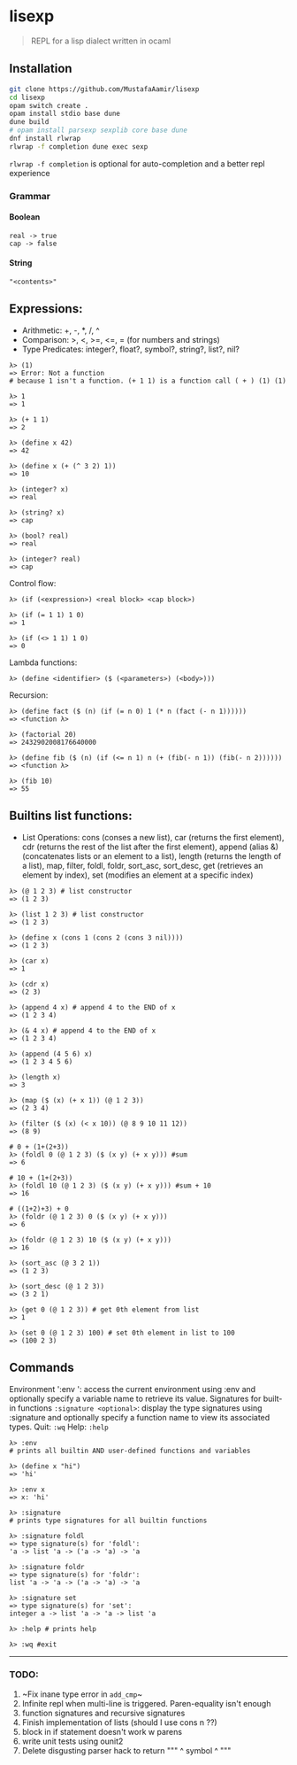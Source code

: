# lisexp
> REPL for a lisp dialect written in ocaml

## Installation
```bash
git clone https://github.com/MustafaAamir/lisexp
cd lisexp
opam switch create .
opam install stdio base dune
dune build
# opam install parsexp sexplib core base dune
dnf install rlwrap
rlwrap -f completion dune exec sexp
```

`rlwrap -f completion` is optional for auto-completion and a better repl experience

### Grammar

#### Boolean
```
real -> true
cap -> false
```

#### String
```
"<contents>"
```

## Expressions:
- Arithmetic: +, -, *, /, ^
- Comparison: >, <, >=, <=, = (for numbers and strings)
- Type Predicates: integer?, float?, symbol?, string?, list?, nil?

```
λ> (1)
=> Error: Not a function
# because 1 isn't a function. (+ 1 1) is a function call ( + ) (1) (1)

λ> 1
=> 1

λ> (+ 1 1)
=> 2

λ> (define x 42)
=> 42

λ> (define x (+ (^ 3 2) 1))
=> 10

λ> (integer? x)
=> real

λ> (string? x)
=> cap

λ> (bool? real)
=> real

λ> (integer? real)
=> cap

```



Control flow:
```
λ> (if (<expression>) <real block> <cap block>)

λ> (if (= 1 1) 1 0)
=> 1

λ> (if (<> 1 1) 1 0)
=> 0
```

Lambda functions:
```
λ> (define <identifier> ($ (<parameters>) (<body>)))
```

Recursion:
```
λ> (define fact ($ (n) (if (= n 0) 1 (* n (fact (- n 1))))))
=> <function λ>

λ> (factorial 20)
=> 2432902008176640000

λ> (define fib ($ (n) (if (<= n 1) n (+ (fib(- n 1)) (fib(- n 2))))))
=> <function λ>

λ> (fib 10)
=> 55
```

## Builtins list functions:
- List Operations: cons (conses a new list), car (returns the first element), cdr (returns the rest of the list after the first element), append (alias &) (concatenates lists or an element to a list), length (returns the length of a list), map, filter, foldl, foldr, sort_asc, sort_desc, get (retrieves an element by index), set (modifies an element at a specific index)

```
λ> (@ 1 2 3) # list constructor
=> (1 2 3)

λ> (list 1 2 3) # list constructor
=> (1 2 3)

λ> (define x (cons 1 (cons 2 (cons 3 nil))))
=> (1 2 3)

λ> (car x)
=> 1

λ> (cdr x)
=> (2 3)

λ> (append 4 x) # append 4 to the END of x
=> (1 2 3 4)

λ> (& 4 x) # append 4 to the END of x
=> (1 2 3 4)

λ> (append (4 5 6) x)
=> (1 2 3 4 5 6)

λ> (length x)
=> 3

λ> (map ($ (x) (+ x 1)) (@ 1 2 3))
=> (2 3 4)

λ> (filter ($ (x) (< x 10)) (@ 8 9 10 11 12))
=> (8 9)

# 0 + (1+(2+3))
λ> (foldl 0 (@ 1 2 3) ($ (x y) (+ x y))) #sum
=> 6

# 10 + (1+(2+3))
λ> (foldl 10 (@ 1 2 3) ($ (x y) (+ x y))) #sum + 10
=> 16

# ((1+2)+3) + 0
λ> (foldr (@ 1 2 3) 0 ($ (x y) (+ x y)))
=> 6

λ> (foldr (@ 1 2 3) 10 ($ (x y) (+ x y)))
=> 16

λ> (sort_asc (@ 3 2 1))
=> (1 2 3)

λ> (sort_desc (@ 1 2 3))
=> (3 2 1)

λ> (get 0 (@ 1 2 3)) # get 0th element from list
=> 1

λ> (set 0 (@ 1 2 3) 100) # set 0th element in list to 100
=> (100 2 3)

```

## Commands

Environment ':env <optional>': access the current environment using :env and optionally specify a variable name to retrieve its value.
Signatures for built-in functions `:signature <optional>`: display the type signatures using :signature and optionally specify a function name to view its associated types.
Quit: `:wq`
Help: `:help`

```
λ> :env
# prints all builtin AND user-defined functions and variables

λ> (define x "hi")
=> 'hi'

λ> :env x
=> x: 'hi'

λ> :signature
# prints type signatures for all builtin functions

λ> :signature foldl
=> type signature(s) for 'foldl':
'a -> list 'a -> ('a -> 'a) -> 'a

λ> :signature foldr
=> type signature(s) for 'foldr':
list 'a -> 'a -> ('a -> 'a) -> 'a

λ> :signature set
=> type signature(s) for 'set':
integer a -> list 'a -> 'a -> list 'a

λ> :help # prints help

λ> :wq #exit
```
---

### TODO:
1. ~Fix inane type error in `add_cmp`~
2. Infinite repl when multi-line is triggered. Paren-equality isn't enough
3. function signatures and recursive signatures
4. Finish implementation of lists (should I use cons n ??)
5. <then> block in if statement doesn't work w parens
6. write unit tests using ounit2
7. Delete disgusting parser hack to return "\"" ^ symbol ^ "\""

